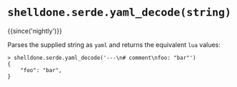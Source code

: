 # `shelldone.serde.yaml_decode(string)`

{{since('nightly')}}

Parses the supplied string as `yaml` and returns the equivalent `lua` values:

```
> shelldone.serde.yaml_decode('---\n# comment\nfoo: "bar"')
{
    "foo": "bar",
}
```
